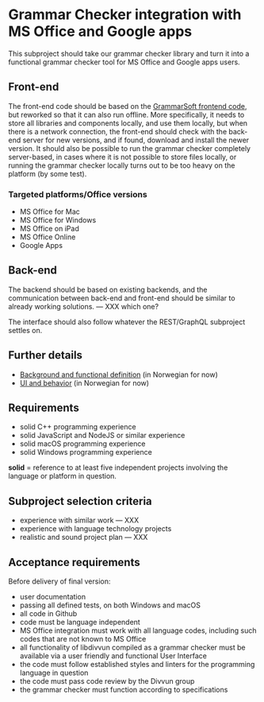 # Grammar Checker integration with MS Office and Google apps

This subproject should take our grammar checker library and turn it into a functional grammar checker tool for MS Office and Google apps users.

## Front-end

The front-end code should be based on the
[GrammarSoft frontend code](https://github.com/GrammarSoft/proofing-gasmso), but reworked so that it can also run offline. More specifically, it needs to store all libraries and components locally, and use them locally, but when there is a network connection, the front-end should check with the back-end server for new versions, and if found, download and install the newer version. It should also be possible to run the grammar checker completely server-based, in cases where it is not possible to store files locally, or running the grammar checker locally turns out to be too heavy on the platform (by some test).

### Targeted platforms/Office versions

* MS Office for Mac
* MS Office for Windows
* MS Office on iPad
* MS Office Online
* Google Apps

## Back-end

The backend should be based on existing backends, and the communication between back-end and front-end should be similar to already working solutions. — XXX which one?

The interface should also follow whatever the REST/GraphQL subproject settles on.

## Further details

* [Background and functional definition](Word-integrering.md) (in Norwegian for now)
* [UI and behavior](Spesifikasjon.md) (in Norwegian for now)


## Requirements

* solid C++ programming experience
* solid JavaScript and NodeJS or similar experience
* solid macOS programming experience
* solid Windows programming experience

**solid** = reference to at least five independent projects involving the language or platform in question.

## Subproject selection criteria

* experience with similar work — XXX
* experience with language technology projects
* realistic and sound project plan — XXX

## Acceptance requirements

Before delivery of final version:

* user documentation
* passing all defined tests, on both Windows and macOS
* all code in Github
* code must be language independent
* MS Office integration must work with all language codes, including such codes that are not known to MS Office
* all functionality of libdivvun compiled as a grammar checker must be available via a user friendly and functional User Interface
* the code must follow established styles and linters for the programming language in question
* the code must pass code review by the Divvun group
* the grammar checker must function according to specifications
